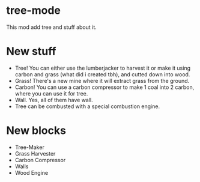 # tree-mode
This mod add tree and stuff about it.
# New stuff
- Tree! You can either use the lumberjacker to harvest it or make it using carbon and grass (what did i created tbh), and cutted down into wood.
- Grass! There's a new mine where it will extract grass from the ground.
- Carbon! You can use a carbon compressor to make 1 coal into 2 carbon, where you can use it for tree.
- Wall. Yes, all of them have wall.
- Tree can be combusted with a special combustion engine.
# New blocks
 - Tree-Maker
 - Grass Harvester
 - Carbon Compressor
 - Walls
 - Wood Engine
